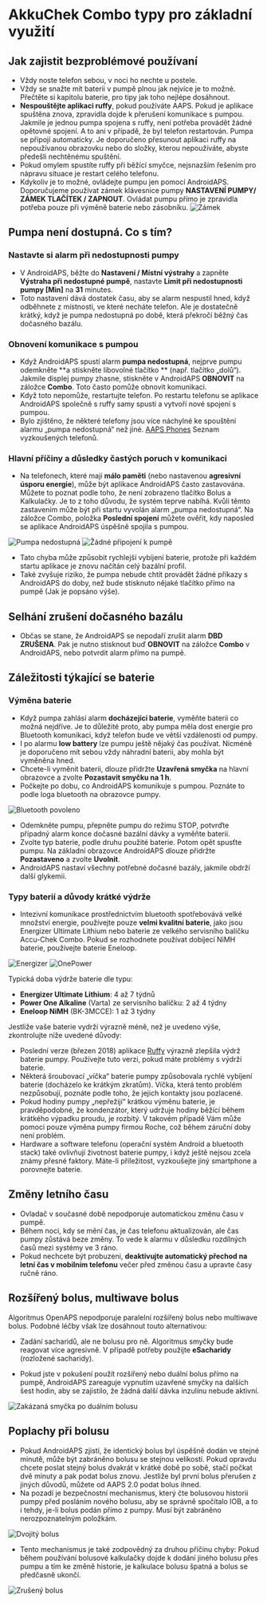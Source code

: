 # AkkuChek Combo typy pro základní využití

## Jak zajistit bezproblémové používaní

* Vždy noste telefon sebou, v noci ho nechte u postele.
* Vždy se snažte mít baterii v pumpě plnou jak nejvíce je to možné. Přečtěte si kapitolu baterie, pro tipy jak toho nejlépe dosáhnout.
* **Nespouštějte aplikaci ruffy**, pokud používáte AAPS. Pokud je aplikace spuštěna znova, zpravidla dojde k přerušení komunikace s pumpou. Jakmile je jednou pumpa spojena s ruffy, není potřeba provádět žádné opětovné spojení. A to ani v případě, že byl telefon restartován. Pumpa se připojí automaticky. Je doporučeno přesunout aplikaci ruffy na nepoužívanou obrazovku nebo do složky, kterou nepoužíváte, abyste předešli nechtěnému spuštění.
* Pokud omylem spustíte ruffy při běžící smyčce, nejsnazším řešením pro nápravu situace je restart celého telefonu.
* Kdykoliv je to možné, ovládejte pumpu jen pomocí AndroidAPS. Doporučujeme používat zámek klávesnice pumpy **NASTAVENÍ PUMPY/ ZÁMEK TLAČÍTEK / ZAPNOUT**. Ovládat pumpu přímo je zpravidla potřeba pouze při výměně baterie nebo zásobníku. ![Zámek](https://github.com/T-o-b-i-a-s/ComboLooping/blob/master/resources/keylock.png?raw=true)

## Pumpa není dostupná. Co s tím?

### Nastavte si alarm při nedostupnosti pumpy

* V AndroidAPS, běžte do **Nastavení / Místní výstrahy** a zapněte **Výstraha při nedostupné pumpě**, nastavte **Limit při nedostupnosti pumpy [Min]** na **31** minutes. 
* Toto nastavení dává dostatek času, aby se alarm nespustil hned, když odběhnete z místnosti, ve které necháte telefon. Ale je dostatečně krátký, když je pumpa nedostupná po době, která překročí běžný čas dočasného bazálu.

### Obnovení komunikace s pumpou

* Když AndroidAPS spustí alarm **pumpa nedostupná**, nejprve pumpu odemkněte **a stiskněte libovolné tlačítko ** (např. tlačítko „dolů“). Jakmile displej pumpy zhasne, stiskněte v AndroidAPS **OBNOVIT** na záložce **Combo**. Toto často pomůže obnovit komunikaci.
* Když toto nepomůže, restartujte telefon. Po restartu telefonu se aplikace AndroidAPS společně s ruffy samy spustí a vytvoří nové spojení s pumpou.
* Bylo zjištěno, že některé telefony jsou více náchylné ke spouštění alarmu „pumpa nedostupná“ než jiné. [AAPS Phones](https://docs.google.com/spreadsheets/d/1gZAsN6f0gv6tkgy9EBsYl0BQNhna0RDqA9QGycAqCQc/edit#gid=698881435) Seznam vyzkoušených telefonů. 

### Hlavní příčiny a důsledky častých poruch v komunikaci

* Na telefonech, které mají **málo paměti** (nebo nastavenou **agresivní úsporu energie**), může být aplikace AndroidAPS často zastavována. Můžete to poznat podle toho, že není zobrazeno tlačítko Bolus a Kalkulačky. Je to z toho důvodu, že systém teprve nabíhá. Kvůli těmto zastavením může být při startu vyvolán alarm „pumpa nedostupná“. Na záložce Combo, položka **Poslední spojení** můžete ověřit, kdy naposled se aplikace AndroidAPS úspěšně spojila s pumpou. 

![Pumpa nedostupná](https://raw.githubusercontent.com/T-o-b-i-a-s/ComboLooping/master/resources/Pump_Unreachable.png) ![Žádné připojení k pumpě](https://raw.githubusercontent.com/T-o-b-i-a-s/ComboLooping/master/resources/No_connection_to_pump.png)

* Tato chyba může způsobit rychlejší vybíjení baterie, protože při každém startu aplikace je znovu načítán celý bazální profil.
* Také zvyšuje riziko, že pumpa nebude chtít provádět žádné příkazy s AndroidAPS do doby, než bude stisknuto nějaké tlačítko přímo na pumpě (Jak je popsáno výše). 

## Selhání zrušení dočasného bazálu

* Občas se stane, že AndroidAPS se nepodaří zrušit alarm **DBD ZRUŠENA**. Pak je nutno stisknout buď **OBNOVIT** na záložce **Combo** v AndroidAPS, nebo potvrdit alarm přímo na pumpě.

## Záležitosti týkající se baterie

### Výměna baterie

* Když pumpa zahlásí alarm **docházející baterie**, vyměňte baterii co možná nejdříve. Je to důležité proto, aby pumpa měla dost energie pro Bluetooth komunikaci, když telefon bude ve větší vzdálenosti od pumpy.
* I po alarmu **low battery** lze pumpu ještě nějaký čas používat. Nicméně je doporučeno mít sebou vždy náhradní baterii, aby mohla být vyměněna hned.
* Chcete-li vyměnit baterii, dlouze přidržte **Uzavřená smyčka** na hlavní obrazovce a zvolte **Pozastavit smyčku na 1 h**. 
* Počkejte po dobu, co AndroidAPS komunikuje s pumpou. Poznáte to podle loga bluetooth na obrazovce pumpy.

![Bluetooth povoleno](https://github.com/T-o-b-i-a-s/ComboLooping/blob/master/resources/Compo.png?raw=true)

* Odemkněte pumpu, přepněte pumpu do režimu STOP, potvrďte případný alarm konce dočasné bazální dávky a vyměňte baterii.
* Zvolte typ baterie, podle druhu použité baterie. Potom opět spusťte pumpu. Na základní obrazovce AndroidAPS dlouze přidržte **Pozastaveno** a zvolte **Uvolnit**.
* AndroidAPS nastaví všechny potřebné dočasné bazály, jakmile obdrží další glykemii. 

### Typy baterií a důvody krátké výdrže

* Intezivní komunikace prostřednictvím bluetooth spotřebovává velké množství energie, používejte pouze **velmi kvalitní baterie**, jako jsou Energizer Ultimate Lithium nebo baterie ze velkého servisního balíčku Accu-Chek Combo. Pokud se rozhodnete používat dobíjecí NiMH baterie, používejte baterie Eneloop. 

![Energizer](https://github.com/T-o-b-i-a-s/ComboLooping/blob/master/resources/energizer-l91aa---image.jpg?raw=true) ![OnePower](https://github.com/T-o-b-i-a-s/ComboLooping/blob/master/resources/PowerOne.png?raw=true)

Typická doba výdrže baterie dle typu:

* **Energizer Ultimate Lithium**: 4 až 7 týdnů
* **Power One Alkaline** (Varta) ze servisního balíčku: 2 až 4 týdny
* **Eneloop NiMH** (BK-3MCCE): 1 až 3 týdny

Jestliže vaše baterie vydrží výrazně méně, než je uvedeno výše, zkontrolujte níže uvedené důvody:

* Poslední verze (březen 2018) aplikace [Ruffy](https://github.com/MilosKozak/ruffy) výrazně zlepšila výdrž baterie pumpy. Používejte tuto verzi, pokud máte problémy s výdrží baterie.
* Některá šroubovací „víčka“ baterie pumpy způsobovala rychlé vybíjení baterie (docházelo ke krátkým zkratům). Víčka, která tento problém nezpůsobují, poznáte podle toho, že jejich kontakty jsou pozlacené.
* Pokud hodiny pumpy „nepřežijí“ krátkou výměnu baterie, je pravděpodobné, že kondenzátor, který udržuje hodiny běžící během krátkého výpadku proudu, je rozbitý. V takovém případě Vám může pomoci pouze výměna pumpy firmou Roche, což během záruční doby není problém. 
* Hardware a software telefonu (operační systém Android a bluetooth stack) také ovlivňují životnost baterie pumpy, i když ještě nejsou zcela známy přesné faktory. Máte-li příležitost, vyzkoušejte jiný smartphone a porovnejte baterie.

## Změny letního času

* Ovladač v současné době nepodporuje automatickou změnu času v pumpě.
* Během noci, kdy se mění čas, je čas telefonu aktualizován, ale čas pumpy zůstává beze změny. To vede k alarmu v důsledku rozdílných časů mezi systémy ve 3 ráno.
* Pokud nechcete být probuzeni, **deaktivujte automatický přechod na letní čas v mobilním telefonu** večer před změnou času a upravte časy ručně ráno.

## Rozšířený bolus, multiwave bolus

Algoritmus OpenAPS nepodporuje paralelní rozšířený bolus nebo multiwave bolus. Podobné léčby však lze dosáhnout touto alternativou:

* Zadání sacharidů, ale ne bolusu pro ně. Algoritmus smyčky bude reagovat více agresivně. V případě potřeby použijte **eSacharidy** (rozložené sacharidy).

* Pokud jste v pokušení použít rozšířený nebo duální bolus přímo na pumpě, AndroidAPS zareaguje vypnutím uzavřené smyčky na dalších šest hodin, aby se zajistilo, že žádná další dávka inzulínu nebude aktivní.

![Zakázaná smyčka po duálním bolusu](https://raw.githubusercontent.com/T-o-b-i-a-s/ComboLooping/master/resources/Multiwave_Bolus.png)

## Poplachy při bolusu

* Pokud AndroidAPS zjistí, že identický bolus byl úspěšně dodán ve stejné minutě, může být zabráněno bolusu se stejnou velikostí. Pokud opravdu chcete poslat stejný bolus dvakrát v krátké době po sobě, stačí počkat dvě minuty a pak podat bolus znovu. Jestliže byl první bolus přerušen z jiných důvodů, můžete od AAPS 2.0 podat bolus ihned.
* Na pozadí je bezpečnostní mechanismus, který čte bolusovou historii pumpy před posláním nového bolusu, aby se správně spočítalo IOB, a to i tehdy, je-li bolus podán přímo z pumpy. Musí být zabráněno nerozpoznatelným položkám.

![Dvojitý bolus](https://raw.githubusercontent.com/T-o-b-i-a-s/ComboLooping/f9c56c930dc564c1649cd8e3764e077ffc02c5ef/resources/Doppelbolus.png)

* Tento mechanismus je také zodpovědný za druhou příčinu chyby: Pokud během používání bolusové kalkulačky dojde k dodání jiného bolusu přes pumpu a tím ke změně historie, je kalkulace bolusu špatná a bolus se předčasně ukončí. 

![Zrušený bolus](https://raw.githubusercontent.com/T-o-b-i-a-s/ComboLooping/f9c56c930dc564c1649cd8e3764e077ffc02c5ef/resources/History_changed.png)